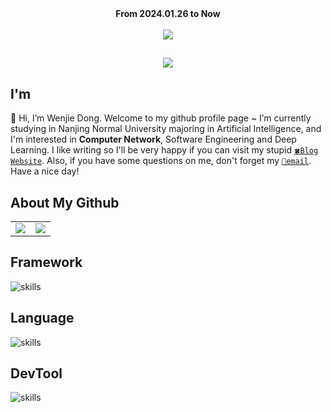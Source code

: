 <!------------ 访问人数统计 ------------>
<div align="center">
    <div><b>From 2024.01.26 to Now</b></div>
    <br />
    <img src="https://visitor-badge.laobi.icu/badge?page_id=Explorer-Dong.Explorer-Dong" />
</div>


<!------------ 动态招呼语 ------------>
<h2 align="center">
    <a href="https://git.io/typing-svg">
        <img src="https://readme-typing-svg.herokuapp.com/?lines=Hi👋+I+am+Wenjie+Dong;Nice+to+meet+you!&center=true&size=30">
    </a>
</h2>


<!------------ 个人介绍 ------------>
## I'm

👋 Hi, I’m Wenjie Dong. Welcome to my github profile page ~ I’m currently studying in Nanjing Normal University majoring in Artificial Intelligence, and I'm interested in <b>Computer Network</b>, Software Engineering and Deep Learning. I like writing so I'll be very happy if you can visit my stupid <code><a href="https://blog.dwj601.cn">🍀Blog Website</a></code>. Also, if you have some questions on me, don't forget my <code><a href="mailto:19220448@njnu.edu.cn">📧email</a></code>. Have a nice day!


<!------------ 所有仓库概览 ------------>
## About My Github
<table>
  <tr>
    <!-- 贡献状态 -->
    <td><center><img src="https://github-readme-stats.vercel.app/api?username=Explorer-Dong&show_icons=true&theme=solarized-light&hide_border=true"></center></td>
    <!-- 语言占比 -->
    <td><center><img src="https://github-readme-stats.vercel.app/api/top-langs/?username=Explorer-Dong&show_icons=true&theme=solarized-light&hide_border=true&hide=css,html,cmake,ejs,stylus,jupyter,batchfile&exclude_repo=explorer-dong.github.io"></center></td>
  </tr>
</table>


<!-- 框架 -->
## Framework
![skills](https://skillicons.dev/icons?i=qt,tensorflow,pytorch,flask)


<!-- 语言 -->
## Language
![skills](https://skillicons.dev/icons?i=c,cpp,python,js,matlab)


<!-- 工具 -->
## DevTool
![skills](https://skillicons.dev/icons?i=git,md,latex)

